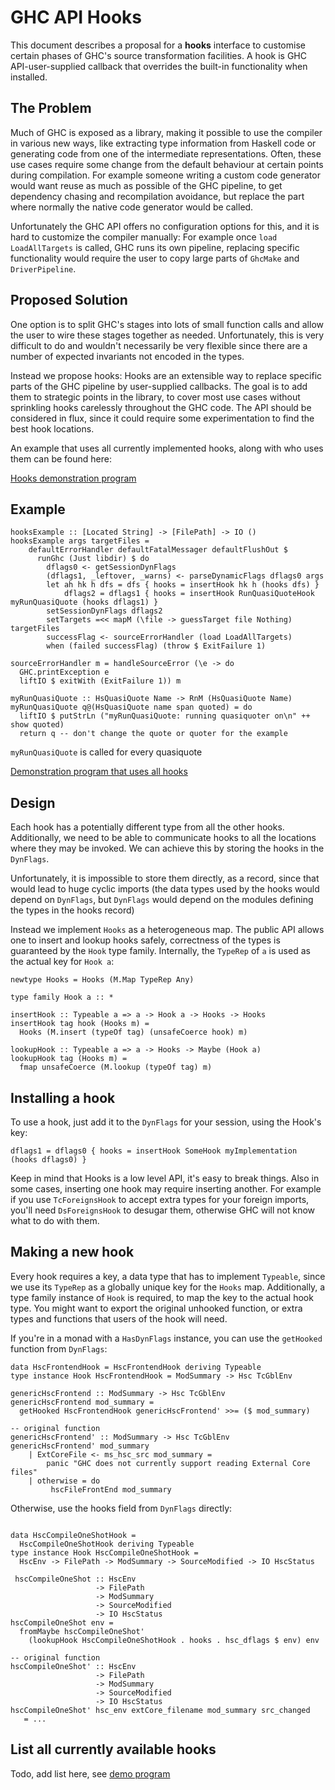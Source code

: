 # GHC API Hooks


This document describes a proposal for a **hooks** interface to customise certain phases of GHC's source transformation facilities.  A hook is GHC API-user-supplied callback that overrides the built-in functionality when installed.

## The Problem


Much of GHC is exposed as a library, making it possible to use the compiler in various new ways, like extracting type information from Haskell code or generating code from one of the intermediate representations. Often, these use cases require some change from the default behaviour at certain points during compilation. For example someone writing a custom code generator would want reuse as much as possible of the GHC pipeline, to get dependency chasing and recompilation avoidance, but replace the part where normally the native code generator would be called.


Unfortunately the GHC API offers no configuration options for this, and it is hard to customize the compiler manually: For example once `load LoadAllTargets` is called, GHC runs its own pipeline, replacing specific functionality would require the user to copy large parts of `GhcMake` and `DriverPipeline`.

## Proposed Solution


One option is to split GHC's stages into lots of small function calls and allow the user to wire these stages together as needed.  Unfortunately, this is very difficult to do and wouldn't necessarily be very flexible since there are a number of expected invariants not encoded in the types.


Instead we propose hooks: Hooks are an extensible way to replace specific parts of the GHC pipeline by user-supplied callbacks. The goal is to add them to strategic points in the library, to cover most use cases without sprinkling hooks carelessly throughout the GHC code. The API should be considered in flux, since it could require some experimentation to find the best hook locations.


An example that uses all currently implemented hooks, along with who uses them can be found here:

[ Hooks demonstration program](https://gist.github.com/luite/6444273)

## Example

```wiki
hooksExample :: [Located String] -> [FilePath] -> IO ()
hooksExample args targetFiles =
    defaultErrorHandler defaultFatalMessager defaultFlushOut $
      runGhc (Just libdir) $ do
        dflags0 <- getSessionDynFlags
        (dflags1, _leftover, _warns) <- parseDynamicFlags dflags0 args
        let ah hk h dfs = dfs { hooks = insertHook hk h (hooks dfs) }
            dflags2 = dflags1 { hooks = insertHook RunQuasiQuoteHook myRunQuasiQuote (hooks dflags1) }
        setSessionDynFlags dflags2
        setTargets =<< mapM (\file -> guessTarget file Nothing) targetFiles
        successFlag <- sourceErrorHandler (load LoadAllTargets)
        when (failed successFlag) (throw $ ExitFailure 1)

sourceErrorHandler m = handleSourceError (\e -> do
  GHC.printException e
  liftIO $ exitWith (ExitFailure 1)) m

myRunQuasiQuote :: HsQuasiQuote Name -> RnM (HsQuasiQuote Name)
myRunQuasiQuote q@(HsQuasiQuote name span quoted) = do
  liftIO $ putStrLn ("myRunQuasiQuote: running quasiquoter on\n" ++ show quoted)
  return q -- don't change the quote or quoter for the example
```

`myRunQuasiQuote` is called for every quasiquote

[ Demonstration program that uses all hooks](https://gist.github.com/luite/6444273)

## Design


Each hook has a potentially different type from all the other hooks. Additionally, we need to be able to communicate hooks to all the locations where they may be invoked. We can achieve this by storing the hooks in the `DynFlags`.


Unfortunately, it is impossible to store them directly, as a record, since that would lead to huge cyclic imports (the data types used by the hooks would depend on `DynFlags`, but `DynFlags` would depend on the modules defining the types in the hooks record)


Instead we implement `Hooks` as a heterogeneous map. The public API allows one to insert and lookup hooks safely, correctness of the types is guaranteed by the `Hook` type family. Internally, the `TypeRep` of `a` is used as the actual key for `Hook a`:

```wiki
newtype Hooks = Hooks (M.Map TypeRep Any)

type family Hook a :: *

insertHook :: Typeable a => a -> Hook a -> Hooks -> Hooks
insertHook tag hook (Hooks m) =
  Hooks (M.insert (typeOf tag) (unsafeCoerce hook) m)

lookupHook :: Typeable a => a -> Hooks -> Maybe (Hook a)
lookupHook tag (Hooks m) =
  fmap unsafeCoerce (M.lookup (typeOf tag) m)
```

## Installing a hook


To use a hook, just add it to the `DynFlags` for your session, using the Hook's key:

```wiki
dflags1 = dflags0 { hooks = insertHook SomeHook myImplementation (hooks dflags0) }
```


Keep in mind that Hooks is a low level API, it's easy to break things. Also in some cases, inserting one hook may require inserting another. For example if you use `TcForeignsHook` to accept extra types for your foreign imports, you'll need `DsForeignsHook` to desugar them, otherwise GHC will not know what to do with them.

## Making a new hook


Every hook requires a key, a data type that has to implement `Typeable`, since we use its `TypeRep` as a globally unique key for the `Hooks` map. Additionally, a type family instance of `Hook` is required, to map the key to the actual hook type. You might want to export the original unhooked function, or extra types and functions that users of the hook will need.


If you're in a monad with a `HasDynFlags` instance, you can use the `getHooked` function from `DynFlags`:

```wiki
data HscFrontendHook = HscFrontendHook deriving Typeable
type instance Hook HscFrontendHook = ModSummary -> Hsc TcGblEnv

genericHscFrontend :: ModSummary -> Hsc TcGblEnv
genericHscFrontend mod_summary =
  getHooked HscFrontendHook genericHscFrontend' >>= ($ mod_summary)

-- original function
genericHscFrontend' :: ModSummary -> Hsc TcGblEnv
genericHscFrontend' mod_summary
    | ExtCoreFile <- ms_hsc_src mod_summary =
        panic "GHC does not currently support reading External Core files"
    | otherwise = do
         hscFileFrontEnd mod_summary
```


Otherwise, use the hooks field from `DynFlags` directly:

```wiki

data HscCompileOneShotHook =
  HscCompileOneShotHook deriving Typeable
type instance Hook HscCompileOneShotHook =
  HscEnv -> FilePath -> ModSummary -> SourceModified -> IO HscStatus

 hscCompileOneShot :: HscEnv
                   -> FilePath
                   -> ModSummary
                   -> SourceModified
                   -> IO HscStatus
hscCompileOneShot env =
  fromMaybe hscCompileOneShot'
    (lookupHook HscCompileOneShotHook . hooks . hsc_dflags $ env) env

-- original function
hscCompileOneShot' :: HscEnv
                   -> FilePath
                   -> ModSummary
                   -> SourceModified
                   -> IO HscStatus
hscCompileOneShot' hsc_env extCore_filename mod_summary src_changed
   = ...
```

## List all currently available hooks


Todo, add list here, see [ demo program](https://gist.github.com/luite/6444273)